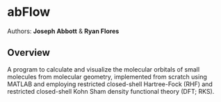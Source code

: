 # abFlow

Authors: **Joseph Abbott** & **Ryan Flores**

## Overview

A program to calculate and visualize the molecular orbitals of small molecules from molecular geometry, implemented from scratch using MATLAB and employing restricted closed-shell Hartree-Fock (RHF) and restricted closed-shell Kohn Sham density functional theory (DFT; RKS).   
 
